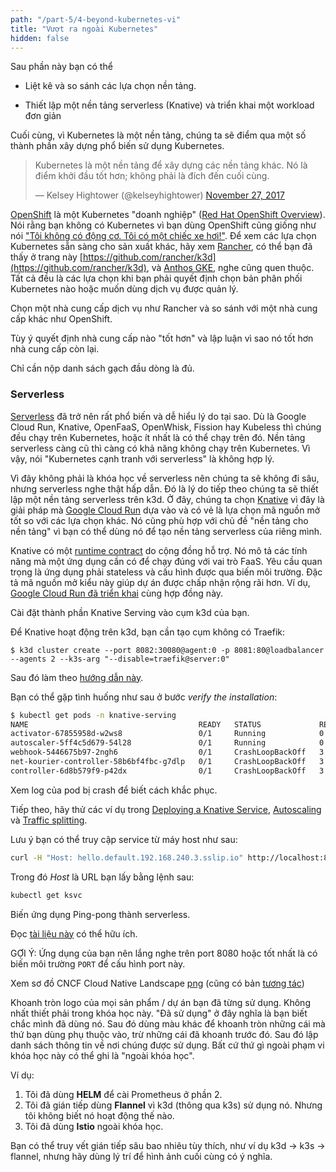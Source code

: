 ```yaml
---
path: "/part-5/4-beyond-kubernetes-vi"
title: "Vượt ra ngoài Kubernetes"
hidden: false
---
```


<text-box variant='learningObjectives' name='Mục tiêu học tập'>

Sau phần này bạn có thể

- Liệt kê và so sánh các lựa chọn nền tảng.

- Thiết lập một nền tảng serverless (Knative) và triển khai một workload đơn giản

</text-box>

Cuối cùng, vì Kubernetes là một nền tảng, chúng ta sẽ điểm qua một số thành phần xây dựng phổ biến sử dụng Kubernetes.

<blockquote><p lang="en" dir="ltr">Kubernetes là một nền tảng để xây dựng các nền tảng khác. Nó là điểm khởi đầu tốt hơn; không phải là đích đến cuối cùng.</p>&mdash; Kelsey Hightower (@kelseyhightower) <a href="https://twitter.com/kelseyhightower/status/935252923721793536?ref_src=twsrc%5Etfw">November 27, 2017</a></blockquote>

[OpenShift](https://www.openshift.com/) là một Kubernetes "doanh nghiệp" ([Red Hat OpenShift Overview](https://developers.redhat.com/products/openshift/overview)). Nói rằng bạn không có Kubernetes vì bạn dùng OpenShift cũng giống như nói ["Tôi không có động cơ. Tôi có một chiếc xe hơi!"](https://www.openshift.com/blog/enterprise-kubernetes-with-openshift-part-one). Để xem các lựa chọn Kubernetes sẵn sàng cho sản xuất khác, hãy xem [Rancher](https://rancher.com/), có thể bạn đã thấy ở trang này [https://github.com/rancher/k3d](https://github.com/rancher/k3d), và [Anthos GKE](https://cloud.google.com/anthos/gke), nghe cũng quen thuộc. Tất cả đều là các lựa chọn khi bạn phải quyết định chọn bản phân phối Kubernetes nào hoặc muốn dùng dịch vụ được quản lý.

<exercise name='Bài tập 5.05: So sánh nền tảng'>

Chọn một nhà cung cấp dịch vụ như Rancher và so sánh với một nhà cung cấp khác như OpenShift.

Tùy ý quyết định nhà cung cấp nào "tốt hơn" và lập luận vì sao nó tốt hơn nhà cung cấp còn lại.

Chỉ cần nộp danh sách gạch đầu dòng là đủ.

</exercise>

### Serverless

[Serverless](https://en.wikipedia.org/wiki/Serverless_computing) đã trở nên rất phổ biến và dễ hiểu lý do tại sao. Dù là Google Cloud Run, Knative, OpenFaaS, OpenWhisk, Fission hay Kubeless thì chúng đều chạy trên Kubernetes, hoặc ít nhất là có thể chạy trên đó. Nền tảng serverless càng cũ thì càng có khả năng không chạy trên Kubernetes. Vì vậy, nói "Kubernetes cạnh tranh với serverless" là không hợp lý.

Vì đây không phải là khóa học về serverless nên chúng ta sẽ không đi sâu, nhưng serverless nghe thật hấp dẫn. Đó là lý do tiếp theo chúng ta sẽ thiết lập một nền tảng serverless trên k3d. Ở đây, chúng ta chọn [Knative](https://knative.dev/) vì đây là giải pháp mà [Google Cloud Run](https://cloud.google.com/blog/products/serverless/knative-based-cloud-run-services-are-ga) dựa vào và có vẻ là lựa chọn mã nguồn mở tốt so với các lựa chọn khác. Nó cũng phù hợp với chủ đề "nền tảng cho nền tảng" vì bạn có thể dùng nó để tạo nền tảng serverless của riêng mình.

Knative có một [runtime contract](https://github.com/knative/specs/blob/main/specs/serving/runtime-contract.md) do cộng đồng hỗ trợ. Nó mô tả các tính năng mà một ứng dụng cần có để chạy đúng với vai trò FaaS. Yêu cầu quan trọng là ứng dụng phải stateless và cấu hình được qua biến môi trường. Đặc tả mã nguồn mở kiểu này giúp dự án được chấp nhận rộng rãi hơn. Ví dụ, [Google Cloud Run đã triển khai](https://ahmet.im/blog/cloud-run-is-a-knative/) cùng hợp đồng này.

<exercise name='Bài tập 5.06: Thử Serverless'>

Cài đặt thành phần Knative Serving vào cụm k3d của bạn.

Để Knative hoạt động trên k3d, bạn cần tạo cụm không có Traefik:

```console
$ k3d cluster create --port 8082:30080@agent:0 -p 8081:80@loadbalancer --agents 2 --k3s-arg "--disable=traefik@server:0"
```

Sau đó làm theo [hướng dẫn này](https://knative.dev/docs/install/yaml-install/serving/install-serving-with-yaml/).

Bạn có thể gặp tình huống như sau ở bước _verify the installation_:

```bash
$ kubectl get pods -n knative-serving
NAME                                      READY   STATUS             RESTARTS      AGE
activator-67855958d-w2ws8                 0/1     Running            0             64s
autoscaler-5ff4c5d679-54l28               0/1     Running            0             64s
webhook-5446675b97-2ngh6                  0/1     CrashLoopBackOff   3 (12s ago)   64s
net-kourier-controller-58b6bf4fbc-g7dlp   0/1     CrashLoopBackOff   3 (10s ago)   55s
controller-6d8b579f9-p42dx                0/1     CrashLoopBackOff   3 (6s ago)    64s
```

Xem log của pod bị crash để biết cách khắc phục.

Tiếp theo, hãy thử các ví dụ trong [Deploying a Knative Service](https://knative.dev/docs/getting-started/first-service/), [Autoscaling](https://knative.dev/docs/getting-started/first-autoscale/) và [Traffic splitting](https://knative.dev/docs/getting-started/first-traffic-split/).

Lưu ý bạn có thể truy cập service từ máy host như sau:

```bash
curl -H "Host: hello.default.192.168.240.3.sslip.io" http://localhost:8081
```

Trong đó _Host_ là URL bạn lấy bằng lệnh sau:

```bash
kubectl get ksvc
```

</exercise>

<exercise name='Bài tập 5.07: Triển khai lên Serverless'>

Biến ứng dụng Ping-pong thành serverless.

Đọc [tài liệu này](https://knative.dev/docs/serving/convert-deployment-to-knative-service/) có thể hữu ích.

GỢI Ý: Ứng dụng của bạn nên lắng nghe trên port 8080 hoặc tốt nhất là có biến môi trường `PORT` để cấu hình port này.

</exercise>

<exercise name='Bài tập 5.08: Landscape'>

Xem sơ đồ CNCF Cloud Native Landscape [png](https://landscape.cncf.io/images/landscape.png) (cũng có bản [tương tác](https://landscape.cncf.io/))

Khoanh tròn logo của mọi sản phẩm / dự án bạn đã từng sử dụng. Không nhất thiết phải trong khóa học này. "Đã sử dụng" ở đây nghĩa là bạn biết chắc mình đã dùng nó. Sau đó dùng màu khác để khoanh tròn những cái mà thứ bạn dùng phụ thuộc vào, trừ những cái đã khoanh trước đó. Sau đó lập danh sách thông tin về nơi chúng được sử dụng. Bất cứ thứ gì ngoài phạm vi khóa học này có thể ghi là "ngoài khóa học".

Ví dụ:

1. Tôi đã dùng **HELM** để cài Prometheus ở phần 2.
2. Tôi đã gián tiếp dùng **Flannel** vì k3d (thông qua k3s) sử dụng nó. Nhưng tôi không biết nó hoạt động thế nào.
3. Tôi đã dùng **Istio** ngoài khóa học.

Bạn có thể truy vết gián tiếp sâu bao nhiêu tùy thích, như ví dụ k3d -> k3s -> flannel, nhưng hãy dùng lý trí để hình ảnh cuối cùng có ý nghĩa.

</exercise>
